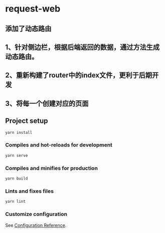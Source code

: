 # request-web

## 添加了动态路由 
## 1、针对侧边栏，根据后端返回的数据，通过方法生成动态路由。
## 2、重新构建了router中的index文件，更利于后期开发
## 3、将每一个创建对应的页面

## Project setup
```
yarn install
```

### Compiles and hot-reloads for development
```
yarn serve
```

### Compiles and minifies for production
```
yarn build
```

### Lints and fixes files
```
yarn lint
```

### Customize configuration
See [Configuration Reference](https://cli.vuejs.org/config/).
